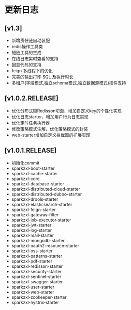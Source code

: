 # 更新日志

## [v1.3]

- 新增责任链自动装配
- redis操作工具类
- 短链工具的生成
- 在线日志实时查看的支持
- 回显代码的支持
- feign 多线程下的优化
- 完美的输出打印 SQL 及执行时长
- 多租户(字段模式,独立schema模式,独立数据源模式)插件支持

## [v1.0.2.RELEASE]

- 优化分布式锁Redisson切面，增加自定义key的个性化实现
- 优化日志starter，增加用户行为日志实现
- 优化定时任务执行器
- 修改策略模式注解，优化策略模式的封装
- web-starter增加自定义拦截器的扩展实现

## [v1.0.1.RELEASE]

- 初始化commit
- sparkzxl-boot-starter
- sparkzxl-cache-starter
- sparkzxl-core
- sparkzxl-database-starter
- sparkzxl-distributed-cloud-starter
- sparkzxl-distributed-dubbo-starter
- sparkzxl-drools-starter
- sparkzxl-elasticsearch-starter
- sparkzxl-feign-starter
- sparkzxl-gateway-filter
- sparkzxl-job-executor-starter
- sparkzxl-jwt-starter
- sparkzxl-log-starter
- sparkzxl-mail-starter
- sparkzxl-mongodb-starter
- sparkzxl-oauth2-resource-starter
- sparkzxl-oss-starter
- sparkzxl-patterns-starter
- sparkzxl-pdf-starter
- sparkzxl-redisson-starter
- sparkzxl-security-starter
- sparkzxl-sentinel-starter
- sparkzxl-swagger-starter
- sparkzxl-user-starter
- sparkzxl-web-starter
- sparkzxl-zookeeper-starter
- sparkzxl-hystrix-starter

